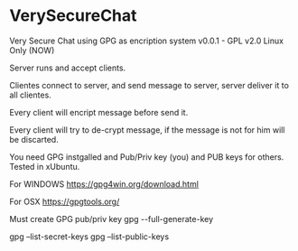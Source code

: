 # VerySecureChat
Very Secure Chat using GPG as encription system
v0.0.1 - GPL v2.0
Linux Only (NOW)

Server runs and accept clients.

Clientes connect to server, and send message to server, server deliver it to all clientes.

Every client will encript message before send it.

Every client will try to de-crypt message, if the message is not for him will be discarted.

You need GPG instgalled and Pub/Priv key (you) and PUB keys for others.
Tested in xUbuntu.

For WINDOWS
https://gpg4win.org/download.html

For OSX
https://gpgtools.org/

Must create GPG pub/priv key
gpg --full-generate-key

gpg –list-secret-keys
gpg –list-public-keys
